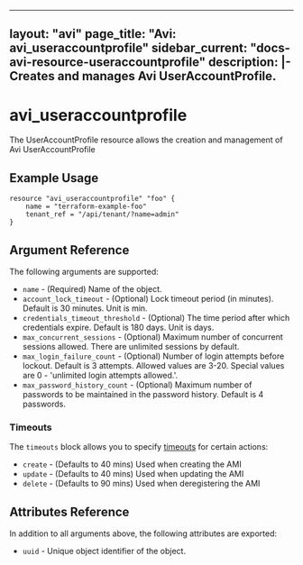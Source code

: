 <!--
    Copyright 2021 VMware, Inc.
    SPDX-License-Identifier: Mozilla Public License 2.0
-->
---
layout: "avi"
page_title: "Avi: avi_useraccountprofile"
sidebar_current: "docs-avi-resource-useraccountprofile"
description: |-
  Creates and manages Avi UserAccountProfile.
---

# avi_useraccountprofile

The UserAccountProfile resource allows the creation and management of Avi UserAccountProfile

## Example Usage

```hcl
resource "avi_useraccountprofile" "foo" {
    name = "terraform-example-foo"
    tenant_ref = "/api/tenant/?name=admin"
}
```

## Argument Reference

The following arguments are supported:

* `name` - (Required) Name of the object.
* `account_lock_timeout` - (Optional) Lock timeout period (in minutes). Default is 30 minutes. Unit is min.
* `credentials_timeout_threshold` - (Optional) The time period after which credentials expire. Default is 180 days. Unit is days.
* `max_concurrent_sessions` - (Optional) Maximum number of concurrent sessions allowed. There are unlimited sessions by default.
* `max_login_failure_count` - (Optional) Number of login attempts before lockout. Default is 3 attempts. Allowed values are 3-20. Special values are 0 - 'unlimited login attempts allowed.'.
* `max_password_history_count` - (Optional) Maximum number of passwords to be maintained in the password history. Default is 4 passwords.


### Timeouts

The `timeouts` block allows you to specify [timeouts](https://www.terraform.io/docs/configuration/resources.html#timeouts) for certain actions:

* `create` - (Defaults to 40 mins) Used when creating the AMI
* `update` - (Defaults to 40 mins) Used when updating the AMI
* `delete` - (Defaults to 90 mins) Used when deregistering the AMI

## Attributes Reference

In addition to all arguments above, the following attributes are exported:

* `uuid` -  Unique object identifier of the object.

